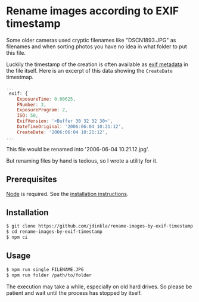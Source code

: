 # Rename images according to EXIF timestamp

Some older cameras used cryptic filenames like "DSCN1893.JPG" as filenames and when sorting photos you have no idea in what folder to put this file.

Luckily the timestamp of the creation is often available as [exif metadata](https://en.wikipedia.org/wiki/Exif) in the file itself. Here is an excerpt of this data showing the `CreateDate` timestmap.

```js
...
 exif: {
    ExposureTime: 0.00625,
    FNumber: 3,
    ExposureProgram: 2,
    ISO: 50,
    ExifVersion: '<Buffer 30 32 32 30>',
    DateTimeOriginal: '2006:06:04 10:21:12',
    CreateDate: '2006:06:04 10:21:12',
...    
```

This file would be renamed into '2006-06-04 10.21.12.jpg'.

But renaming files by hand is tedious, so I wrote a utility for it.

## Prerequisites

[Node](https://nodejs.org/en/) is required. See the [installation instructions](https://nodejs.org/en/download/package-manager/).

## Installation

```bash
$ git clone https://github.com/jdinkla/rename-images-by-exif-timestamp.git
$ cd rename-images-by-exif-timestamp
$ npm ci
```

## Usage

```bash
$ npm run single FILENAME.JPG
$ npm run folder /path/to/folder
```

The execution may take a while, especially on old hard drives. So please be patient and wait until the process has stopped by itself.
